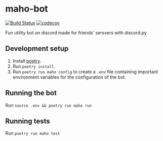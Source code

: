 # maho-bot 
[![Build Status](https://travis-ci.org/evangelos-ch/maho-bot.svg?branch=master)](https://travis-ci.org/evangelos-ch/maho-bot)
[![codecov](https://codecov.io/gh/evangelos-ch/maho-bot/branch/master/graph/badge.svg)](https://codecov.io/gh/evangelos-ch/maho-bot)

Fun utility bot on discord made for friends' sersvers with discord.py

## Development setup

1. Install [poetry](https://python-poetry.org/).
2. Run `poetry install`.
3. Run `poetry run maho config` to create a `.env` file containing important environment variables for the configuration of the bot.

## Running the bot
Run `source .env && poetry run maho run`

## Running tests
Run `poetry run maho test`
